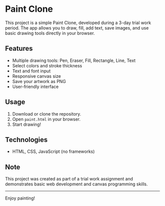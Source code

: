 # Paint Clone

This project is a simple Paint Clone, developed during a 3-day trial work period. The app allows you to draw, fill, add text, save images, and use basic drawing tools directly in your browser.

## Features

- Multiple drawing tools: Pen, Eraser, Fill, Rectangle, Line, Text
- Select colors and stroke thickness
- Text and font input
- Responsive canvas size
- Save your artwork as PNG
- User-friendly interface

## Usage

1. Download or clone the repository.
2. Open `paint.html` in your browser.
3. Start drawing!

## Technologies

- HTML, CSS, JavaScript (no frameworks)

## Note

This project was created as part of a trial work assignment and demonstrates basic web development and canvas programming skills.

---

Enjoy painting!
